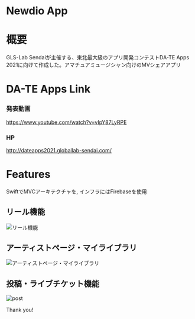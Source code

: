 Newdio App
=====================
# 概要

GLS-Lab Sendaiが主催する、東北最大級のアプリ開発コンテストDA-TE Apps 2021に向けて作成した。アマチュアミュージシャン向けのMVシェアアプリ

# DA-TE Apps Link
### 発表動画
https://www.youtube.com/watch?v=vIpY87LyRPE

### HP
http://dateapps2021.globallab-sendai.com/

# Features

SwiftでMVCアーキテクチャを, インフラにはFirebaseを使用
## リール機能
![リール機能](https://user-images.githubusercontent.com/74953312/117084628-a6c1bb00-ad82-11eb-92b5-19399e45c084.png)
## アーティストページ・マイライブラリ
![アーティストページ・マイライブラリ](https://user-images.githubusercontent.com/74953312/117084339-e936c800-ad81-11eb-8df7-de5bbf25a372.png)
## 投稿・ライブチケット機能
![post](https://user-images.githubusercontent.com/74953312/117084724-ed171a00-ad82-11eb-806d-996391206e10.png)


Thank you!
